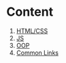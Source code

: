 # Content #

1. [HTML/CSS](/htmlCss/)
2. [JS](/js/)
3. [OOP](/oop/)
4. [Common Links](/commonLinks/)